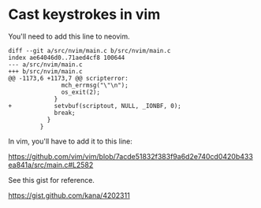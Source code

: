 # Cast keystrokes in vim

You'll need to add this line to neovim.

```
diff --git a/src/nvim/main.c b/src/nvim/main.c
index ae64046d0..71aed4cf8 100644
--- a/src/nvim/main.c
+++ b/src/nvim/main.c
@@ -1173,6 +1173,7 @@ scripterror:
               mch_errmsg("\"\n");
               os_exit(2);
             }
+            setvbuf(scriptout, NULL, _IONBF, 0);
             break;
           }
         }
```

In vim, you'll have to add it to this line:

https://github.com/vim/vim/blob/7acde51832f383f9a6d2e740cd0420b433ea841a/src/main.c#L2582

See this gist for reference.

https://gist.github.com/kana/4202311

